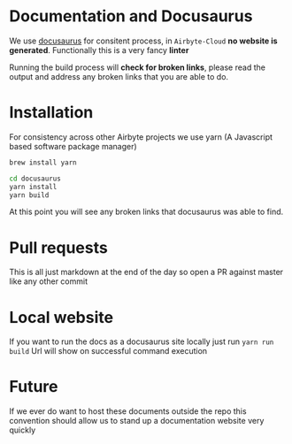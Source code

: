 # Documentation and Docusaurus

We use [docusaurus](https://docusaurus.io) for consitent process, in `Airbyte-Cloud` **no website is generated**.
Functionally this is a very fancy **linter**

Running the build process will **check for broken links**, please read the output and address
any broken links that you are able to do.

# Installation

For consistency across other Airbyte projects we use yarn (A Javascript based software package manager)

```bash
brew install yarn

cd docusaurus
yarn install
yarn build
```

At this point you will see any broken links that docusaurus was able to find.

# Pull requests

This is all just markdown at the end of the day so open a PR against master like any other commit

# Local website
If you want to run the docs as a docusaurus site locally just run `yarn run build`
Url will show on successful command execution


# Future

If we ever do want to host these documents outside the repo this convention should allow us to stand up a documentation website very quickly
